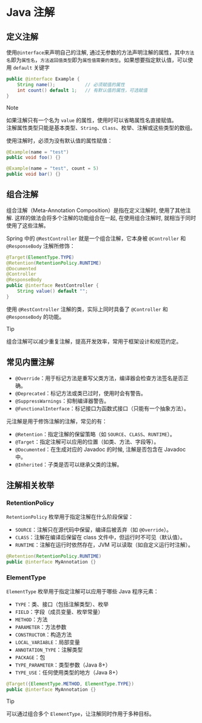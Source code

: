 # Java 注解

## 定义注解

使用`@interface`来声明自己的注解, 通过无参数的方法声明注解的属性，其中`方法名`即为`属性名`，`方法返回值类型`即为`属性值需要的类型`。如果想要指定默认值，可以使用 `default` 关键字

```java
public @interface Example {
    String name();           // 必须赋值的属性
    int count() default 1;   // 有默认值的属性，可选赋值
}
```

> [!NOTE]
> 如果注解只有一个名为 `value` 的属性，使用时可以省略属性名直接赋值。 \
> 注解属性类型只能是基本类型、`String`、`Class`、枚举、注解或这些类型的数组。

使用注解时，必须为没有默认值的属性赋值：

```java
@Example(name = "test")
public void foo() {}

@Example(name = "test", count = 5)
public void bar() {}
```

## 组合注解

组合注解（Meta-Annotation Composition）是指在定义注解时, 使用了其他注解. 这样的做法会将多个注解的功能组合在一起, 在使用组合注解时, 就相当于同时使用了这些注解。

Spring 中的 `@RestController` 就是一个组合注解，它本身被 `@Controller` 和 `@ResponseBody` 注解所修饰：

```java
@Target(ElementType.TYPE)
@Retention(RetentionPolicy.RUNTIME)
@Documented
@Controller
@ResponseBody
public @interface RestController {
    String value() default "";
}
```

使用 `@RestController` 注解的类，实际上同时具备了 `@Controller` 和 `@ResponseBody` 的功能。

> [!TIP]
> 组合注解可以减少重复注解，提高开发效率，常用于框架设计和规范约定。

## 常见内置注解

-   `@Override`：用于标记方法是重写父类方法，编译器会检查方法签名是否正确。
-   `@Deprecated`：标记方法或类已过时，使用时会有警告。
-   `@SuppressWarnings`：抑制编译器警告。
-   `@FunctionalInterface`：标记接口为函数式接口（只能有一个抽象方法）。

元注解是用于修饰注解的注解，常见的有：

-   `@Retention`：指定注解的保留策略（如 `SOURCE`、`CLASS`、`RUNTIME`）。
-   `@Target`：指定注解可以应用的位置（如类、方法、字段等）。
-   `@Documented`：在生成对应的 Javadoc 的时候, 注解是否包含在 Javadoc 中。
-   `@Inherited`：子类是否可以继承父类的注解。

## 注解相关枚举

### RetentionPolicy

`RetentionPolicy` 枚举用于指定注解在什么阶段保留：

-   `SOURCE`：注解只在源代码中保留，编译后被丢弃（如 `@Override`）。
-   `CLASS`：注解在编译后保留在 class 文件中，但运行时不可见（默认值）。
-   `RUNTIME`：注解在运行时依然存在，JVM 可以读取（如自定义运行时注解）。

```java
@Retention(RetentionPolicy.RUNTIME)
public @interface MyAnnotation {}
```

### ElementType

`ElementType` 枚举用于指定注解可以应用于哪些 Java 程序元素：

-   `TYPE`：类、接口（包括注解类型）、枚举
-   `FIELD`：字段（成员变量、枚举常量）
-   `METHOD`：方法
-   `PARAMETER`：方法参数
-   `CONSTRUCTOR`：构造方法
-   `LOCAL_VARIABLE`：局部变量
-   `ANNOTATION_TYPE`：注解类型
-   `PACKAGE`：包
-   `TYPE_PARAMETER`：类型参数（Java 8+）
-   `TYPE_USE`：任何使用类型的地方（Java 8+）

```java
@Target({ElementType.METHOD, ElementType.TYPE})
public @interface MyAnnotation {}
```

> [!TIP]
> 可以通过组合多个 `ElementType`，让注解同时作用于多种目标。